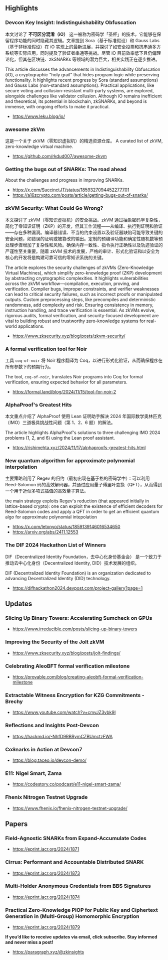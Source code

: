 ## Highlights
### Devcon Key Insight: Indistinguishability Obfuscation
本文讨论了 **不可区分混淆（iO）** 这一被称为密码学「圣杯」的技术，它能够在保留程序功能的同时隐藏其逻辑。文章提到 Sora（基于标准假设）和 Gauss Labs（基于非标准假设）在 iO 实现上的最新进展，并探讨了如安全投票和抗串通多方系统等实际应用，同时提及了验证者串通等挑战。尽管 iO 目前效率低下且仍偏理论化，但其在区块链、zkSNARKs 等领域的潜力巨大，相关实践正在逐步推进。

This article discusses the advancements in Indistinguishability Obfuscation (iO), a cryptographic "holy grail" that hides program logic while preserving functionality. It highlights recent progress by Sora (standard assumptions) and Gauss Labs (non-standard assumptions). Practical applications, like secure voting and collusion-resistant multi-party systems, are explored, alongside challenges like validator collusion. Although iO remains inefficient and theoretical, its potential in blockchain, zkSNARKs, and beyond is immense, with ongoing efforts to make it practical.
- <https://www.leku.blog/io/>
### awesome zkVm
这是一个关于 zkVM（零知识虚拟机）的精选资源仓库。
A curated list of zkVM, zero-knowledge virtual machine.
- <https://github.com/rkdud007/awesome-zkvm>
### Getting the bugs out of SNARKs: The road ahead
 About the challenges and progress in improving SNARKs.
- <https://x.com/SuccinctJT/status/1859327094452277701>
- <https://a16zcrypto.com/posts/article/getting-bugs-out-of-snarks/>
### zkVM Security: What Could Go Wrong?
本文探讨了 zkVM（零知识虚拟机）的安全挑战。zkVM 通过抽象密码学复杂性，简化了零知识证明（ZKP）的开发，但其工作流程——从编译、执行到证明和验证——存在多种漏洞。编译器错误、不当的约束设置以及验证器缺陷可能导致关键的安全问题，如错误的证明或被篡改的输出。定制的预编译功能和确定性随机数等预处理步骤增加了复杂性和风险。确保内存一致性、指令执行正确性以及轨迹验证的严谨性至关重要。随着 zkVM 技术的发展，严格的审计、形式化验证和以安全为核心的开发将是构建可靠可信的零知识系统的关键。

The article explores the security challenges of zkVMs (Zero-Knowledge Virtual Machines), which simplify zero-knowledge proof (ZKP) development by abstracting cryptographic complexities. It highlights vulnerabilities across the zkVM workflow—compilation, execution, proving, and verification. Compiler bugs, improper constraints, and verifier weaknesses can lead to critical security failures, such as incorrect proofs or manipulated outputs. Custom preprocessing steps, like precompiles and deterministic randomness, add complexity and risk. Ensuring consistency in memory, instruction handling, and trace verification is essential. As zkVMs evolve, rigorous audits, formal verification, and security-focused development are vital to building robust and trustworthy zero-knowledge systems for real-world applications.
- <https://www.zksecurity.xyz/blog/posts/zkvm-security/>
### A formal verification tool for Noir
工具 `coq-of-noir` 将 Noir 程序翻译为 Coq，以进行形式化验证，从而确保程序在所有参数下的预期行为。

The tool, `coq-of-noir`, translates Noir programs into Coq for formal verification, ensuring expected behavior for all parameters.
- <https://formal.land/blog/2024/11/15/tool-for-noir-2>
### AlphaProof's Greatest Hits
本文重点介绍了 AlphaProof 使用 Lean 证明助手解决 2024 年国际数学奥林匹克（IMO）三道极具挑战性问题（第 1、2、6 题）的解法。

The article highlights AlphaProof's solutions to three challenging IMO 2024 problems (1, 2, and 6) using the Lean proof assistant. 
- <https://rishimehta.xyz/2024/11/17/alphaproofs-greatest-hits.html>
### New quantum algorithm for approximate polynomial interpolation
主要策略利用了 Regev 的归约（最初出现在基于格的密码学中）：可以利用 Reed-Solomon 码的高效解码器，并通过应用量子傅里叶变换（QFT），从而得到一个用于近似多项式插值的高效量子算法。

the main strategy exploits Regev's reduction (that appeared initially in lattice-based crypto): one can exploit the existence of efficient decoders for Reed-Solomon codes and apply a QFT in order to get an efficient quantum algo for approximate polynomial intepolation
- <https://x.com/letonyo/status/1859139146016534650>
- <https://arxiv.org/abs/2411.12553>
### The DIF 2024 Hackathon List of Winners
DIF（Decentralized Identity Foundation，去中心化身份基金会） 是一个致力于推动去中心化身份（Decentralized Identity, DID）技术发展的组织。

DIF (Decentralized Identity Foundation) is an organization dedicated to advancing Decentralized Identity (DID) technology.
- <https://difhackathon2024.devpost.com/project-gallery?page=1>
## Updates
### Slicing Up Binary Towers: Accelerating Sumcheck on GPUs
- <https://www.irreducible.com/posts/slicing-up-binary-towers>
### Improving the Security of the Jolt zkVM
- <https://www.zksecurity.xyz/blog/posts/jolt-findings/>
### Celebrating AleoBFT formal verification milestone
- <https://provable.com/blog/creating-aleobft-formal-verification-milestone>
### Extractable Witness Encryption for KZG Commitments - Brechy
- <https://www.youtube.com/watch?v=cmvJZ3vbk9I>
### Reflections and Insights Post-Devcon
- <https://hackmd.io/-NhfD9RBRymCZBUmctzFWA>
### CoSnarks in Action at Devcon7
- <https://blog.taceo.io/devcon-demo/>
### E11: Nigel Smart, Zama
- <https://codestory.co/podcast/e11-nigel-smart-zama/>
### Fhenix Nitrogen Testnet Upgrade
- <https://www.fhenix.io/fhenix-nitrogen-testnet-upgrade/>
## Papers
### Field-Agnostic SNARKs from Expand-Accumulate Codes
- <https://eprint.iacr.org/2024/1871>
### Cirrus: Performant and Accountable Distributed SNARK
- <https://eprint.iacr.org/2024/1873>
### Multi-Holder Anonymous Credentials from BBS Signatures
- <https://eprint.iacr.org/2024/1874>
### Practical Zero-Knowledge PIOP for Public Key and Ciphertext Generation in (Multi-Group) Homomorphic Encryption
- <https://eprint.iacr.org/2024/1879>

**If you’d like to receive updates via email, click subscribe. Stay informed and never miss a post!**

- <https://paragraph.xyz/@zkinsights>
